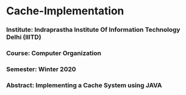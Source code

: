 # Cache-Implementation

### Institute: Indraprastha Institute Of Information Technology Delhi (IIITD)
### Course: Computer Organization
### Semester: Winter 2020
### Abstract: Implementing a Cache System using JAVA

